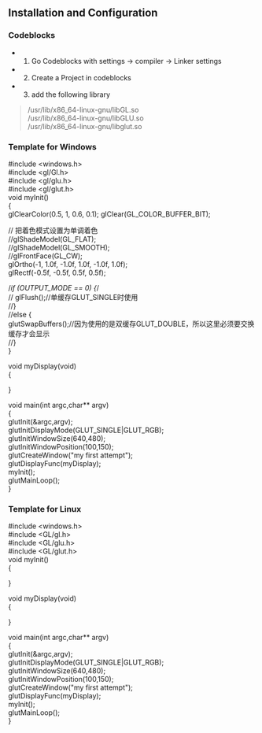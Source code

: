## Installation and Configuration  
### Codeblocks  
* 1. Go Codeblocks with settings -> compiler -> Linker settings
* 2. Create a Project in codeblocks
* 3. add the following library  
> /usr/lib/x86_64-linux-gnu/libGL.so  
> /usr/lib/x86_64-linux-gnu/libGLU.so  
> /usr/lib/x86_64-linux-gnu/libglut.so  

### Template for Windows
\#include <windows.h>  
\#include <gl/Gl.h>  
\#include <gl/glu.h>  
\#include <gl/glut.h>  
void myInit()  
{  
  glClearColor(0.5, 1, 0.6, 0.1);
  glClear(GL_COLOR_BUFFER_BIT);  

  // 把着色模式设置为单调着色  
  //glShadeModel(GL_FLAT);   
  //glShadeModel(GL_SMOOTH);   
  //glFrontFace(GL_CW);  
  glOrtho(-1, 1.0f, -1.0f, 1.0f, -1.0f, 1.0f);  
  glRectf(-0.5f, -0.5f, 0.5f, 0.5f);  

  /*if (OUTPUT_MODE == 0) {*/  
  //	glFlush();//单缓存GLUT_SINGLE时使用  
  //}  
  //else {  
	glutSwapBuffers();//因为使用的是双缓存GLUT_DOUBLE，所以这里必须要交换缓存才会显示  
  //}  
}  

void myDisplay(void)  
{  
  
}  
  
void main(int argc,char** argv)  
{  
	glutInit(&argc,argv);  
	glutInitDisplayMode(GLUT_SINGLE|GLUT_RGB);  
	glutInitWindowSize(640,480);  
	glutInitWindowPosition(100,150);  
	glutCreateWindow("my first attempt");  
	glutDisplayFunc(myDisplay);  
	myInit();  
	glutMainLoop();  
}  
  
### Template for Linux  
\#include <windows.h>  
\#include <GL/gl.h>  
\#include <GL/glu.h>  
\#include <GL/glut.h>  
void myInit()  
{  
  
}  
  
void myDisplay(void)  
{  
  
}  
  
void main(int argc,char** argv)  
{  
        glutInit(&argc,argv);  
        glutInitDisplayMode(GLUT_SINGLE|GLUT_RGB);  
        glutInitWindowSize(640,480);  
        glutInitWindowPosition(100,150);  
        glutCreateWindow("my first attempt");  
        glutDisplayFunc(myDisplay);  
        myInit();  
        glutMainLoop();  
}  

